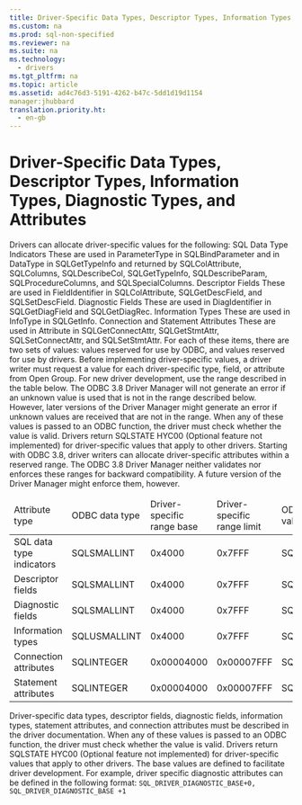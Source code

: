 ```yaml
---
title: Driver-Specific Data Types, Descriptor Types, Information Types, Diagnostic Types, and Attributes
ms.custom: na
ms.prod: sql-non-specified
ms.reviewer: na
ms.suite: na
ms.technology: 
  - drivers
ms.tgt_pltfrm: na
ms.topic: article
ms.assetid: ad4c76d3-5191-4262-b47c-5dd1d19d1154
manager:jhubbard
translation.priority.ht: 
  - en-gb
---
```

# Driver-Specific Data Types, Descriptor Types, Information Types, Diagnostic Types, and Attributes
<?xml version="1.0" encoding="utf-8"?>
<developerConceptualDocument xmlns="http://ddue.schemas.microsoft.com/authoring/2003/5" xmlns:xlink="http://www.w3.org/1999/xlink" xmlns:xsi="http://www.w3.org/2001/XMLSchema-instance" xsi:schemaLocation="http://ddue.schemas.microsoft.com/authoring/2003/5 http://dduestorage.blob.core.windows.net/ddueschema/developer.xsd">
  <introduction>
    <para>Drivers can allocate driver-specific values for the following:</para>
    <list class="bullet">
      <listItem>
        <para>
          <legacyBold>SQL Data Type Indicators</legacyBold> These are used in <legacyItalic>ParameterType</legacyItalic> in <legacyBold>SQLBindParameter</legacyBold> and in <legacyItalic>DataType</legacyItalic> in <legacyBold>SQLGetTypeInfo</legacyBold> and returned by <legacyBold>SQLColAttribute</legacyBold>, <legacyBold>SQLColumns</legacyBold>, <legacyBold>SQLDescribeCol</legacyBold>, <legacyBold>SQLGetTypeInfo</legacyBold>, <legacyBold>SQLDescribeParam</legacyBold>, <legacyBold>SQLProcedureColumns</legacyBold>, and <legacyBold>SQLSpecialColumns</legacyBold>.</para>
      </listItem>
      <listItem>
        <para>
          <legacyBold>Descriptor Fields</legacyBold> These are used in <legacyItalic>FieldIdentifier</legacyItalic> in <legacyBold>SQLColAttribute</legacyBold>, <legacyBold>SQLGetDescField</legacyBold>, and <legacyBold>SQLSetDescField</legacyBold>.</para>
      </listItem>
      <listItem>
        <para>
          <legacyBold>Diagnostic Fields</legacyBold> These are used in <legacyItalic>DiagIdentifier</legacyItalic> in <legacyBold>SQLGetDiagField</legacyBold> and <legacyBold>SQLGetDiagRec</legacyBold>.</para>
      </listItem>
      <listItem>
        <para>
          <legacyBold>Information Types</legacyBold> These are used in <legacyItalic>InfoType</legacyItalic> in <legacyBold>SQLGetInfo</legacyBold>.</para>
      </listItem>
      <listItem>
        <para>
          <legacyBold>Connection and Statement Attributes</legacyBold> These are used in <legacyItalic>Attribute</legacyItalic> in <legacyBold>SQLGetConnectAttr</legacyBold>, <legacyBold>SQLGetStmtAttr</legacyBold>, <legacyBold>SQLSetConnectAttr</legacyBold>, and <legacyBold>SQLSetStmtAttr</legacyBold>.</para>
      </listItem>
    </list>
    <para>For each of these items, there are two sets of values: values reserved for use by ODBC, and values reserved for use by drivers. Before implementing driver-specific values, a driver writer must request a value for each driver-specific type, field, or attribute from Open Group. For new driver development, use the range described in the table below. The ODBC 3.8 Driver Manager will not generate an error if an unknown value is used that is not in the range described below. However, later versions of the Driver Manager might generate an error if unknown values are received that are not in the range.</para>
    <para>When any of these values is passed to an ODBC function, the driver must check whether the value is valid. Drivers return SQLSTATE HYC00 (Optional feature not implemented) for driver-specific values that apply to other drivers.</para>
    <para>Starting with ODBC 3.8, driver writers can allocate driver-specific attributes within a reserved range.</para>
    <alert class="note">
      <para>The ODBC 3.8 Driver Manager neither validates nor enforces these ranges for backward compatibility. A future version of the Driver Manager might enforce them, however.</para>
    </alert>
    <table xmlns:caps="http://schemas.microsoft.com/build/caps/2013/11">
      <thead>
        <tr>
          <TD>
            <para>Attribute type</para>
          </TD>
          <TD>
            <para>ODBC data type</para>
          </TD>
          <TD>
            <para>Driver-specific range base</para>
          </TD>
          <TD>
            <para>Driver-specific range limit</para>
          </TD>
          <TD>
            <para>ODBC constant for driver-specific value range base</para>
          </TD>
        </tr>
      </thead>
      <tbody>
        <tr>
          <TD>
            <para>SQL data type indicators</para>
          </TD>
          <TD>
            <para>SQLSMALLINT</para>
          </TD>
          <TD>
            <para>0x4000</para>
          </TD>
          <TD>
            <para>0x7FFF</para>
          </TD>
          <TD>
            <para>SQL_DRIVER_SQL_TYPE_BASE</para>
          </TD>
        </tr>
        <tr>
          <TD>
            <para>Descriptor fields</para>
          </TD>
          <TD>
            <para>SQLSMALLINT</para>
          </TD>
          <TD>
            <para>0x4000</para>
          </TD>
          <TD>
            <para>0x7FFF</para>
          </TD>
          <TD>
            <para>SQL_DRIVER_DESCRIPTOR_BASE</para>
          </TD>
        </tr>
        <tr>
          <TD>
            <para>Diagnostic fields</para>
          </TD>
          <TD>
            <para>SQLSMALLINT</para>
          </TD>
          <TD>
            <para>0x4000</para>
          </TD>
          <TD>
            <para>0x7FFF</para>
          </TD>
          <TD>
            <para>SQL_DRIVER_DIAGNOSTIC_BASE</para>
          </TD>
        </tr>
        <tr>
          <TD>
            <para>Information types</para>
          </TD>
          <TD>
            <para>SQLUSMALLINT</para>
          </TD>
          <TD>
            <para>0x4000</para>
          </TD>
          <TD>
            <para>0x7FFF</para>
          </TD>
          <TD>
            <para>SQL_DRIVER_INFO_TYPE_BASE</para>
          </TD>
        </tr>
        <tr>
          <TD>
            <para>Connection attributes</para>
          </TD>
          <TD>
            <para>SQLINTEGER</para>
          </TD>
          <TD>
            <para>0x00004000</para>
          </TD>
          <TD>
            <para>0x00007FFF</para>
          </TD>
          <TD>
            <para>SQL_DRIVER_CONNECT_ATTR_BASE</para>
          </TD>
        </tr>
        <tr>
          <TD>
            <para>Statement attributes</para>
          </TD>
          <TD>
            <para>SQLINTEGER</para>
          </TD>
          <TD>
            <para>0x00004000</para>
          </TD>
          <TD>
            <para>0x00007FFF</para>
          </TD>
          <TD>
            <para>SQL_DRIVER_STATEMENT_ATTR_BASE</para>
          </TD>
        </tr>
      </tbody>
    </table>
    <alert class="note">
      <para>Driver-specific data types, descriptor fields, diagnostic fields, information types, statement attributes, and connection attributes must be described in the driver documentation. When any of these values is passed to an ODBC function, the driver must check whether the value is valid. Drivers return SQLSTATE HYC00 (Optional feature not implemented) for driver-specific values that apply to other drivers.</para>
    </alert>
    <para>The base values are defined to facilitate driver development. For example, driver specific diagnostic attributes can be defined in the following format:</para>
    <code>SQL_DRIVER_DIAGNOSTIC_BASE+0, SQL_DRIVER_DIAGNOSTIC_BASE +1</code>
  </introduction>
  <relatedTopics />
</developerConceptualDocument>